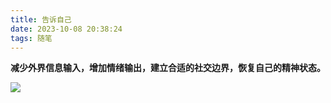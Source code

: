 ```yaml
---
title: 告诉自己
date: 2023-10-08 20:38:24
tags: 随笔
---
```


**减少外界信息输入，增加情绪输出，建立合适的社交边界，恢复自己的精神状态。**

![](https://hxy-blog.oss-cn-beijing.aliyuncs.com/images/IMG_6281.jpg)

